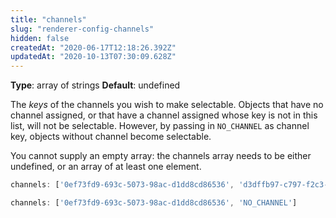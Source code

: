 ```yaml
---
title: "channels"
slug: "renderer-config-channels"
hidden: false
createdAt: "2020-06-17T12:18:26.392Z"
updatedAt: "2020-10-13T07:30:09.628Z"
---
```

**Type**: array of strings
**Default**: undefined

The *keys* of the channels you wish to make selectable. Objects that have no channel assigned, or that have a channel assigned whose key is not in this list, will not be selectable. However, by passing in `NO_CHANNEL` as channel key, objects without channel become selectable.

You cannot supply an empty array: the channels array needs to be either undefined, or an array of at least one element.
```javascript
channels: ['0ef73fd9-693c-5073-98ac-d1dd8cd86536', 'd3dffb97-c797-f2c3-280b-0c89e996ec19']

channels: ['0ef73fd9-693c-5073-98ac-d1dd8cd86536', 'NO_CHANNEL']
```
